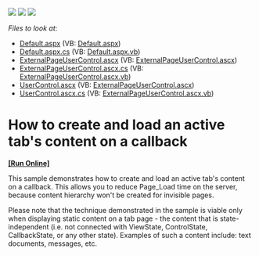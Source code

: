 <!-- default badges list -->
![](https://img.shields.io/endpoint?url=https://codecentral.devexpress.com/api/v1/VersionRange/128563961/13.1.12%2B)
[![](https://img.shields.io/badge/Open_in_DevExpress_Support_Center-FF7200?style=flat-square&logo=DevExpress&logoColor=white)](https://supportcenter.devexpress.com/ticket/details/E10)
[![](https://img.shields.io/badge/📖_How_to_use_DevExpress_Examples-e9f6fc?style=flat-square)](https://docs.devexpress.com/GeneralInformation/403183)
<!-- default badges end -->
<!-- default file list -->
*Files to look at*:

* [Default.aspx](./CS/Default.aspx) (VB: [Default.aspx](./VB/Default.aspx))
* [Default.aspx.cs](./CS/Default.aspx.cs) (VB: [Default.aspx.vb](./VB/Default.aspx.vb))
* [ExternalPageUserControl.ascx](./CS/ExternalPageUserControl.ascx) (VB: [ExternalPageUserControl.ascx](./VB/ExternalPageUserControl.ascx))
* [ExternalPageUserControl.ascx.cs](./CS/ExternalPageUserControl.ascx.cs) (VB: [ExternalPageUserControl.ascx.vb](./VB/ExternalPageUserControl.ascx.vb))
* [UserControl.ascx](./CS/UserControl.ascx) (VB: [ExternalPageUserControl.ascx](./VB/ExternalPageUserControl.ascx))
* [UserControl.ascx.cs](./CS/UserControl.ascx.cs) (VB: [ExternalPageUserControl.ascx.vb](./VB/ExternalPageUserControl.ascx.vb))
<!-- default file list end -->
# How to create and load an active tab's content on a callback
<!-- run online -->
**[[Run Online]](https://codecentral.devexpress.com/e10/)**
<!-- run online end -->


<p>This sample demonstrates how to create and load an active tab's content on a callback. This allows you to reduce Page_Load time on the server, because content hierarchy won't be created for invisible pages.</p><p>Please note that the technique demonstrated in the sample is viable only when displaying static content on a tab page - the content that is state-independent (i.e. not connected with ViewState, ControlState, CallbackState, or any other state). Examples of such a content include: text documents, messages, etc.</p>

<br/>


